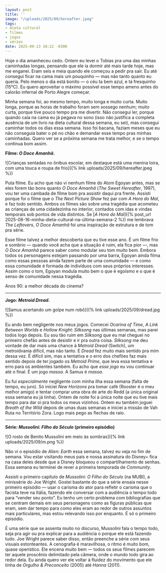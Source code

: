 ```yaml
---
layout: post
title: ''
image: "/uploads/2025/09/hereafter.jpeg"
tags:
- dieta cultural
- filmes
- jogos
- séries
date: 2025-09-13 10:22 -0300
---
```

Hoje o dia amanheceu cedo. Ontem eu levei o Tobias pra uma das minhas caminhadas longas, pensando que ele ia dormir até mais tarde hoje, mas me enganei. Eram seis e meia quando ele começou a pedir pra sair. Eu até consegui ficar na cama mais um pouquinho — mas não tanto quanto eu queria. Pelo menos o dia está bonito — o céu ta bem azul, e tá fresquinho (15&deg;C). Eu quero aproveitar o máximo possível esse tempo ameno antes do calorão infernal de Porto Alegre começar.

Minha semana foi, ao mesmo tempo, muito longa e muito curta. Muito longa, porque as horas de trabalho foram sem sossego nenhum; muito curta, porque tive pouco tempo pra me divertir. Não consegui ler, porque quando caía na cama eu já pegava no sono (isso não justifica a completa ausência de um livro na dieta cultural dessa semana, eu sei), mas consegui caminhar todos os dias essa semana. Isso foi bacana, faziam meses que eu não conseguia bater o pé no chão e demandar esse tempo pras minhas caminhadas. Quero ver se a próxima semana me trata melhor, e se o tempo continua bom assim.

**Filme: _O Doce Amanhã_.**

![Crianças sentadas no ônibus escolar, em destaque está uma menina loira, com uma touca e roupa de frio]({% link uploads/2025/09/hereafter.jpeg %})

Puta filme. Eu acho que não vi nenhum filme do Atom Egoyan antes, mas se eles forem tão bons quanto _O Doce Amanhã_ (_The Sweet Hereafter_, 1997), vou ter uma cambada de filme bom pra assistir daqui pra frente. Assisti porque foi o filme que o _The Next Picture Show_ fez par com _A Hora do Mal_, e faz todo sentido. Ambos os filmes são sobre uma tragédia que acometeu as crianças de uma cidadezinha no interior, contados com idas e vindas temporais sob pontos de vida distintos. Se [_A Hora do Mal_]({% post_url 2025-08-16-minha-dieta-cultural-na-última-semana-2 %}) me lembrava _The Leftovers_, _O Doce Amanhã_ foi uma inspiração de estrutura e de tom pra série.

Esse filme talvez a melhor descoberta que eu tive esse ano. É um filme frio e sombrio — quando você acha que a situação é ruim, ela fica pior —, mas _O Doce Amanhã_ parece saber como modular seu tom muito bem. Embora todos os personagens estejam passando por uma barra, Egoyan ainda filma como essas pessoas ainda fazem parte de uma comunidade — e como essa comunidade é formada de indivíduos com seus próprios interesses. Assim como o tom, Egoyan modula muito bem o que é egoísmo e o que é senso de comunidade nessa tragédia.

Anos 90: a melhor década do cinema?

***

**Jogo: _Metroid Dread_.**

![Samus acertando um golpe num robô]({% link uploads/2025/09/dread.jpg %})

Eu ando bem negligente nos meus jogos. Comecei _Ocarina of Time_, _A Link Between Worlds_ e _Hollow Knight: Silksong_ nas últimas semanas, mas parei todos logo depois. Eu sou tão ruim em _Silksong_ que eu mal cheguei no primeiro chefão antes de desistir e ir pra outra coisa. _Silksong_ me deu vontade de dar mais uma chance à _Metroid Dread_ (Switch), um metroidvania difícil, mas não tanto. E _Dread_ fez muito mais sentido pra mim dessa vez. É difícil sim, mas a tentativa e o erro dos chefões faz mais sentido depois de ter jogado os _Metroid Prime_, que leva essa tentativa e erro para os ambientes também. Eu acho que _esse jogo_ eu vou continuar até o final. É um jogo _massa_. A Samus é _massa_.

Eu fui _especialmente_ negligente com minha ilha essa semana (falta de tempo, eu juro). Só iniciei _New Horizons_ pra tomar café (Rooster é o meu melhor amigo) e tentar comprar uma obra de arte do Redd (a única original essa semana eu já tinha). Ontem de noite foi a única noite que eu tive mais tempo para dar oi pra todos os meus vizinhos. Ontem eu também joguei _Breath of the Wild_ depois de umas duas semanas e iniciei a missão de Vah Ruta no Território Zora. Logo mais pego as flechas de raio.


***

**Série: _Mussolini: Filho do Século_ (primeiro episódio)**

![O rosto de Benito Mussolini em meio às sombras]({% link uploads/2025/09/m.png %})

Não vi o episódio de _Alien: Earth_ essa semana, talvez eu veja no fim de semana. Vou estar visitando meus pais e nossa assinatura do Disney+ fica na casa deles desde que a Disney bloqueou o compartilhamento de senhas. Essa semana eu terminei de rever a primeira temporada de _Community_.

Assisti o primeiro capítulo de _Mussolini: O Filho do Século_ (na MUBI), a minissérie do Joe Wright. Gostei bastante do que a série ensaia nesse primeiro episódio — usar o carisma do ator para refletir o carisma que o facista teve na Itália, fazendo ele conversar com a audiência o tempo todo para “vender seu ponto”. Eu tenho um certo problema com bibliografias que se centram demais em seus personagens como as figuras públicas que eram, sem dar tempo para como eles eram ao redor de outros assuntos mais particulares, mas estou relevando isso por enquanto. É só o primeiro episódio.

É uma série que se assenta muito no discurso, Mussolini fala o tempo todo, seja pra agir ou pra explicar para a audiência o porque ele está fazendo tudo. Joe Wright parece saber disso, então preenche a série com seus visuais estonteantes. A cenografia é maravilhosa, o ritmo é muito bom, quase operístico. Ele encena muito bem — todos os seus filmes parecem ter aquele proscênio delimitado pela câmera, onde o mundo todo gira ao redor dela. Eu ainda quero ver ele voltar à fluidez do movimento que ele tinha de _Orgulho & Preconceito_ (2005) até _Hanna_ (2011).
